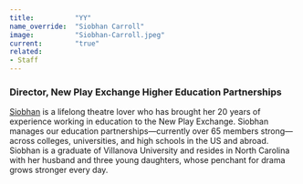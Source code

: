 ```yaml
---
title:          "YY"
name_override:  "Siobhan Carroll"
image:          "Siobhan-Carroll.jpeg"
current:        "true"
related:
- Staff
---
```


### Director, New Play Exchange Higher Education Partnerships

[Siobhan](https://newplayexchange.org/users/38439/siobhan-carroll) is a lifelong theatre lover who has brought her 20 years of experience working in education to the New Play Exchange. Siobhan manages our education partnerships—currently over 65 members strong—across colleges, universities, and high schools in the US and abroad. Siobhan is a graduate of Villanova University and resides in North Carolina with her husband and three young daughters, whose penchant for drama grows stronger every day.

